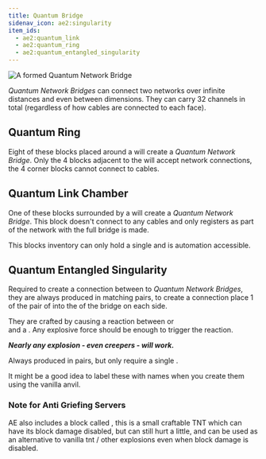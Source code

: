 ```yaml
---
title: Quantum Bridge
sidenav_icon: ae2:singularity
item_ids:
  - ae2:quantum_link
  - ae2:quantum_ring
  - ae2:quantum_entangled_singularity
---
```


![A formed Quantum Network Bridge](../../../public/large/qnb.png)

_Quantum Network Bridges_ can connect two networks over infinite distances and even between dimensions.
They can carry 32 channels in total (regardless of how cables are connected to each face).

## Quantum Ring

Eight of these blocks placed around a <ItemLink id="quantum_link"/> will create a
_Quantum Network Bridge_. Only the 4 <ItemLink id="quantum_ring"/> blocks adjacent to
the <ItemLink id="quantum_link" /> will accept network connections,
the 4 corner blocks cannot connect to cables.

<RecipeFor id="quantum_ring" />

## Quantum Link Chamber

One of these blocks surrounded by a <ItemLink id="quantum_ring"/>
will create a _Quantum Network Bridge_. This block doesn't connect to any cables and only registers
as part of the network with the full bridge is made.

This blocks inventory can only hold a single <ItemLink id="quantum_entangled_singularity"/> and is
automation accessible.

<RecipeFor id="quantum_link" />

## Quantum Entangled Singularity

Required to create a connection between to _Quantum Network Bridges_, they are always produced in matching
pairs, to create a connection place 1 of the pair of <ItemLink
id="quantum_entangled_singularity"/> into the <ItemLink id="quantum_link" /> of
the bridge on each side.

They are crafted by causing a reaction between <ItemLink id="minecraft:ender_pearl"/> or <ItemLink id="ender_dust"/>  
and a <ItemLink id="singularity"/>. Any explosive force should be enough to trigger the reaction.

**_Nearly any explosion - even creepers - will work._**

Always produced in pairs, but only require a single <ItemLink id="singularity"/>.

It might be a good idea to label these with names when you create them using the vanilla anvil.

### Note for Anti Griefing Servers

AE also includes a block called <ItemLink
id="tiny_tnt"/>, this is a small craftable TNT
which can have its block damage disabled, but can still hurt a little, and
can be used as an alternative to vanilla tnt / other explosions even when
block damage is disabled.
